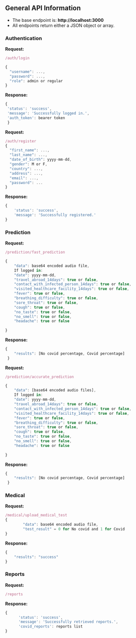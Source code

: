 ## General API Information
* The base endpoint is: **http://localhost:3000**
* All endpoints return either a JSON object or array.

### Authentication
**Request:**
```javascript
/auth/login

{
  "username": ...,
  "password": ...,
  "role": admin or regular
}
```
**Response:**
```javascript
{
 'status': 'success',
 'message': 'Successfully logged in.',
 'auth_token': bearer token
 }
```


**Request:**
```javascript
/auth/register
{
  "first_name": ...,
  "last_name": ...,
  "date_of_birth": yyyy-mm-dd,
  "gender": M or F,
  "country": ...,
  "address": ...,
  "email": ...,
  "password": ...
}
```
**Response:**
```javascript
{
    'status': 'success',
    'message': 'Successfully registered.'
}
```




### Prediction
**Request:**

```javascript
/prediction/fast_prediction

{
    "data": base64 encoded audio file,
    If logged in:
    "date": yyyy-mm-dd,
    "travel_abroad_14days": true or false,
    "contact_with_infected_person_14days": true or false,
    "visited_healthcare_facility_14days": true or false,
    "fever": true or false,
    "breathing_difficulty": true or false,
    "sore_throat": true or false,
    "cough": true or false,
    "no_taste": true or false,
    "no_smell": true or false,
    "headache": true or false
    
}
```
**Response:**
```javascript
{
    "results": [No covid percentage, Covid percentage]
 }
```


**Request:**

```javascript
/prediction/accurate_prediction

{
    "data": [base64 encoded audio files],
    If logged in:
    "date": yyyy-mm-dd,
    "travel_abroad_14days": true or false,
    "contact_with_infected_person_14days": true or false,
    "visited_healthcare_facility_14days": true or false,
    "fever": true or false,
    "breathing_difficulty": true or false,
    "sore_throat": true or false,
    "cough": true or false,
    "no_taste": true or false,
    "no_smell": true or false,
    "headache": true or false
    
}
```
**Response:**
```javascript
{
    "results": [No covid percentage, Covid percentage]
 }
```

### Medical

**Request:**

```javascript
/medical/upload_medical_test
{
        "data": base64 encoded audio file,
        "test_result" = 0 for No covid and 1 for Covid
}
```
**Response:**
```javascript
{
    "results": "success"
}
```


### Reports
**Request:**

```javascript
/reports

```
**Response:**
```javascript
{
      'status': 'success',
      'message': 'Successfully retrieved reports.',
      'covid_reports': reports list
}
```